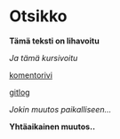 ﻿# Otsikko
**Tämä teksti on lihavoitu**

_Ja tämä kursivoitu_

[komentorivi](https://github.com/014587289/otm-harjoitustyo/blob/master/laskarit/komentorivi.txt)

[gitlog](https://github.com/014587289/otm-harjoitustyo/blob/master/laskarit/viikko1/gitlog.txt)

_Jokin muutos paikalliseen..._

**Yhtäaikainen muutos..**
